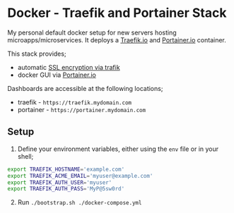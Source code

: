 # Docker - Traefik and Portainer Stack

My personal default docker setup for new servers hosting microapps/microservices. It deploys a [Traefik.io](https://traefik.io) and [Portainer.io](https://portainer.io) container.

This stack provides;

- automatic [SSL encryption via trafik](https://docs.traefik.io/user-guide/docker-and-lets-encrypt/)
- docker GUI via [Portainer.io](https://portainer.io)

Dashboards are accessible at the following locations;

- traefik - `https://traefik.mydomain.com`
- portainer - `https://portainer.mydomain.com`

## Setup

1. Define your environment variables, either using the `env` file or in your shell;

```bash
export TRAEFIK_HOSTNAME='example.com'
export TRAEFIK_ACME_EMAIL='myuser@example.com'
export TRAEFIK_AUTH_USER='myuser'
export TRAEFIK_AUTH_PASS='MyP@5sw0rd'
```

2. Run `./bootstrap.sh ./docker-compose.yml`
